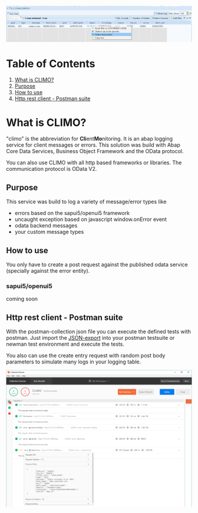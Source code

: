 ![error cds view](https://github.com/impnguyen/climo/blob/master/readmeMedia/errorCdsView.png)

# Table of Contents
1. [What is CLIMO?](#What-is-CLIMO?)
2. [Purpose](#Purpose)
3. [How to use](#How-to-use)
4. [Http rest client - Postman suite](#Http-rest-client---Postman-suite)

# What is CLIMO?

"climo" is the abbreviation for **Cli**ent**Mo**nitoring. It is an abap logging service for client messages or errors. This solution was build with Abap Core Data Services, Business Object Framework and the OData protocol.

You can also use CLIMO with all http based frameworks or libraries. The communication protocol is OData V2.

## Purpose

This service was build to log a variety of message/error types like

- errors based on the sapui5/openui5 framework
- uncaught exception based on javascript window.onError event
- odata backend messages
- your custom message types

## How to use

You only have to create a post request against the published odata service (specially against the error entity).

### sapui5/openui5

coming soon

## Http rest client - Postman suite

With the postman-collection json file you can execute the defined tests with postman.
Just import the [JSON-export](https://github.com/impnguyen/climo/tree/dev/postman) into your postman testsuite or newman test environment and execute the tests.

You also can use the create entry request with random post body parameters to simulate many logs in your logging table.

![postman collection](https://github.com/impnguyen/climo/blob/dev/readmeMedia/postmanTestSuite.png)
